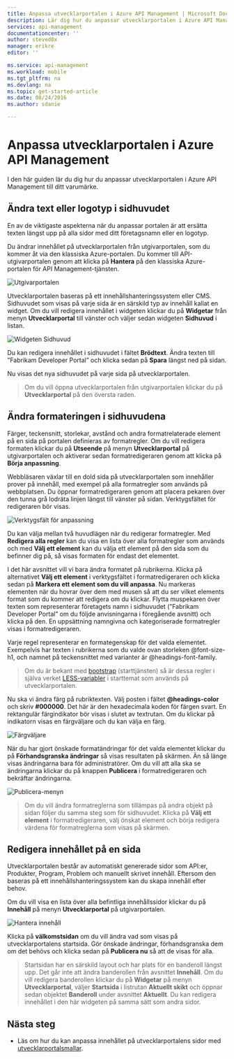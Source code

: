 ```yaml
---
title: Anpassa utvecklarportalen i Azure API Management | Microsoft Docs
description: Lär dig hur du anpassar utvecklarportalen i Azure API Management.
services: api-management
documentationcenter: ''
author: steved0x
manager: erikre
editor: ''

ms.service: api-management
ms.workload: mobile
ms.tgt_pltfrm: na
ms.devlang: na
ms.topic: get-started-article
ms.date: 08/24/2016
ms.author: sdanie

---
```

# Anpassa utvecklarportalen i Azure API Management
I den här guiden lär du dig hur du anpassar utvecklarportalen i Azure API Management till ditt varumärke.

## <a name="change-page-headers"> </a>Ändra text eller logotyp i sidhuvudet
En av de viktigaste aspekterna när du anpassar portalen är att ersätta texten längst upp på alla sidor med ditt företagsnamn eller en logotyp.

Du ändrar innehållet på utvecklarportalen från utgivarportalen, som du kommer åt via den klassiska Azure-portalen. Du kommer till API-utgivarportalen genom att klicka på **Hantera** på den klassiska Azure-portalen för API Management-tjänsten.

![Utgivarportalen][api-management-management-console]

Utvecklarportalen baseras på ett innehållshanteringssystem eller CMS. Sidhuvudet som visas på varje sida är en särskild typ av innehåll kallat en widget. Om du vill redigera innehållet i widgeten klickar du på **Widgetar** från menyn **Utvecklarportal** till vänster och väljer sedan widgeten **Sidhuvud** i listan.

![Widgeten Sidhuvud][api-management-widgets-header]

Du kan redigera innehållet i sidhuvudet i fältet **Brödtext**. Ändra texten till ”Fabrikam Developer Portal” och klicka sedan på **Spara** längst ned på sidan.

Nu visas det nya sidhuvudet på varje sida på utvecklarportalen.

> Om du vill öppna utvecklarportalen från utgivarportalen klickar du på **Utvecklarportal** på den översta raden.
> 
> 

## <a name="change-headers-styling"> </a>Ändra formateringen i sidhuvudena
Färger, teckensnitt, storlekar, avstånd och andra formatrelaterade element på en sida på portalen definieras av formatregler. Om du vill redigera formaten klickar du på **Utseende** på menyn **Utvecklarportal** på utgivarportalen och aktiverar sedan formatredigeraren genom att klicka på **Börja anpassning**.

Webbläsaren växlar till en dold sida på utvecklarportalen som innehåller prover på innehåll, med exempel på alla formatregler som används på webbplatsen. Du öppnar formatredigeraren genom att placera pekaren över den tunna grå lodräta linjen längst till vänster på sidan. Verktygsfältet för redigeraren bör visas.

![Verktygsfält för anpassning][api-management-customization-toolbar]

Du kan välja mellan två huvudlägen när du redigerar formatregler. Med **Redigera alla regler** kan du visa en lista över alla formatregler som används och med **Välj ett element** kan du välja ett element på den sida som du befinner dig på, så visas formaten för endast det elementet.

I det här avsnittet vill vi bara ändra formatet på rubrikerna. Klicka på alternativet **Välj ett element** i verktygsfältet i formatredigeraren och klicka sedan på **Markera ett element som du vill anpassa**. Nu markeras elementen när du hovrar över dem med musen så att du ser vilket elements format som du kommer att redigera om du klickar. Flytta muspekaren över texten som representerar företagets namn i sidhuvudet (”Fabrikam Developer Portal” om du följde anvisningarna i föregående avsnitt) och klicka på den. En uppsättning namngivna och kategoriserade formatregler visas i formatredigeraren.

Varje regel representerar en formategenskap för det valda elementet. Exempelvis har texten i rubrikerna som du valde ovan storleken @font-size-h1, och namnet på teckensnittet med varianter är @headings-font-family.

> Om du är bekant med [bootstrap][bootstrap] (starttjänsten) så är dessa regler i själva verket [LESS-variabler][LESS-variabler] i starttemat som används på utvecklarportalen.
> 
> 

Nu ska vi ändra färg på rubriktexten. Välj posten i fältet **@headings-color** och skriv **#000000**. Det här är den hexadecimala koden för färgen svart. En rektangulär färgindikator bör visas i slutet av textrutan. Om du klickar på indikatorn visas en färgväljare och du kan välja en färg.

![Färgväljare][api-management-customization-toolbar-color-picker]

När du har gjort önskade formatändringar för det valda elementet klickar du på **Förhandsgranska ändringar** så visas resultaten på skärmen. Än så länge visas ändringarna bara för administratörer. Om du vill att alla ska se ändringarna klickar du på knappen **Publicera** i formatredigeraren och bekräftar ändringarna.

![Publicera-menyn][api-management-customization-toolbar-publish-form]

> Om du vill ändra formatreglerna som tillämpas på andra objekt på sidan följer du samma steg som för sidhuvudet. Klicka på **Välj ett element** i formatredigeraren, välj önskat element och börja redigera värdena för formatreglerna som visas på skärmen.
> 
> 

## <a name="edit-page-contents"> </a>Redigera innehållet på en sida
Utvecklarportalen består av automatiskt genererade sidor som API:er, Produkter, Program, Problem och manuellt skrivet innehåll. Eftersom den baseras på ett innehållshanteringssystem kan du skapa innehåll efter behov.

Om du vill visa en lista över alla befintliga innehållssidor klickar du på **Innehåll** på menyn **Utvecklarportal** på utgivarportalen.

![Hantera innehåll][api-management-customization-manage-content]

Klicka på **välkomstsidan** om du vill ändra vad som visas på utvecklarportalens startsida. Gör önskade ändringar, förhandsgranska dem om det behövs och klicka sedan på **Publicera nu** så att de visas för alla.

> Startsidan har en särskild layout och har plats för en banderoll längst upp. Det går inte att ändra banderollen från avsnittet **Innehåll**. Om du vill redigera banderollen klickar du på **Widgetar** på menyn **Utvecklarportal**, väljer **Startsida** i listrutan **Aktuellt skikt** och öppnar sedan objektet **Banderoll** under avsnittet **Aktuellt**. Du kan redigera innehållet i den här widgeten på samma sätt som andra sidor.
> 
> 

## <a name="next-steps"> </a>Nästa steg
* Läs om hur du kan anpassa innehållet på utvecklarportalens sidor med [utvecklarportalsmallar](api-management-developer-portal-templates.md).

[Ändra texten/logotypen i sidhuvudena]: #change-page-headers
[Ändra formateringen i sidhuvudena]: #change-headers-styling
[Redigera innehållet på en sida]: #edit-page-contents
[Nästa steg]: #next-steps

[Den klassiska Azure-portalen]: https://manage.windowsazure.com/

[api-management-management-console]: ./media/api-management-customize-portal/api-management-management-console.png
[api-management-widgets-header]: ./media/api-management-customize-portal/api-management-widgets-header.png
[api-management-customization-toolbar]: ./media/api-management-customize-portal/api-management-customization-toolbar.png
[api-management-customization-toolbar-color-picker]: ./media/api-management-customize-portal/api-management-customization-toolbar-color-picker.png
[api-management-customization-toolbar-publish-form]: ./media/api-management-customize-portal/api-management-customization-toolbar-publish-form.png
[api-management-customization-manage-content]: ./media/api-management-customize-portal/api-management-customization-manage-content.png


[bootstrap]: http://getbootstrap.com/
[LESS-variabler]: http://getbootstrap.com/css/



<!--HONumber=sep16_HO1-->


